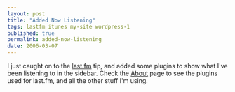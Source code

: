 ```yaml
---
layout: post
title: "Added Now Listening"
tags: lastfm itunes my-site wordpress-1
published: true
permalink: added-now-listening
date: 2006-03-07
---
```


I just  caught on to the <a href="http://last.fm">last.fm</a> tip, and added some plugins to show what I've been listening to in the sidebar. Check the <a href="http://www.miklb.com/blog/about/">About</a> page to see the plugins used for last.fm, and all the other stuff I'm using.
